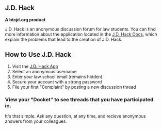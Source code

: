 ## J.D. Hack
**A btcjd.org product**

J.D. Hack is an anonymous discussion forum for law students. You can find more information about the application located in the [J.D. Hack Docs](https://vonwooding.gitbook.io/jdhack/), which explain the problems that lead to the creation of J.D. Hack. 

## How to Use J.D. Hack
1. Visit the [J.D. Hack App](https://jdhack.bubbleapps.io/version-test/signup/)
2. Select an anonymous username
3. Enter your law school email (remains hidden)
4. Secure your account with a strong password
5. File your first "Complaint" by posting a new discussion thread

### View your "Docket" to see threads that you have participated in.
It's that simple. Ask any question, at any time, and recieve anonymous answers from your colleagues.
